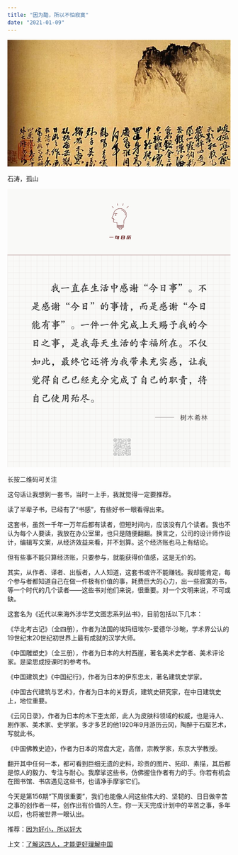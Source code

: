 ```yaml
---
title: "因为酷，所以不怕寂寞"
date: "2021-01-09"
---
```


![连岳文章](images/连岳文章picture-7.jpg)

石涛，孤山

  

![连岳文章](images/连岳文章picture-8.jpg)

长按二维码可关注

这句话让我想到一套书，当时一上手，我就觉得一定要推荐。

  

读了半辈子书，已经有了“书感”，有些好书一眼看得出来。

  

这套书，虽然一千年一万年后都有读者，但短时间内，应该没有几个读者。我也不认为每个人要读，我放在办公室里，也只是随便翻翻。换言之，公司的设计师作设计，编辑写文案，从经济效益来看，并不划算。这个经济账也马上有结论。

  

但有些事不能只算经济账，只要参与，就能获得价值感，这是无价的。

  

其实，从作者、译者、出版者，人人知道，这套书或许不能赚钱。我却能肯定，每个参与者都知道自己在做一件极有价值的事，耗费巨大的心力，出一些寂寞的书，等一个时代的几个读者——这些书对他们来说，很重要。对一个文明来说，不可或缺。

  

这套名为《近代以来海外涉华艺文图志系列丛书》，目前包括以下几本：

  

《华北考古记》（全四册），作者为法国的埃玛纽埃尔-爱德华·沙畹，学术界公认的19世纪末20世纪初世界上最有成就的汉学大师。

  

《中国雕塑史》（全三册），作者为日本的大村西崖，著名美术史学者、美术评论家。是梁思成授课时的参考书。

  

《中国建筑史》《中国纪行》，作者为日本的伊东忠太，著名建筑史学家。

  

《中国古代建筑与艺术》，作者为日本的关野贞，建筑史研究家，在中日建筑史上，地位重要。

  

《云冈日录》，作者为日本的木下杢太郎，此人为皮肤科领域的权威，也是诗人、剧作家、美术家、史学家。多才多艺的他1920年9月游历云冈，陶醉于石窟艺术，写就此书。

  

《中国佛教史迹》，作者为日本的常盘大定，高僧，宗教学家，东京大学教授。

  

翻开其中任何一本，都可看到巨细无遗的史料，珍贵的图片、拓印、素描，其后都是惊人的毅力、专注与耐心。我摩挲这些书，仿佛握住作者有力的手。你若有机会在图书馆、书店遇见这些书，也请净手摩挲它们。

  

今天是第156期“下周很重要”，我们也能像人间这些伟大的、坚韧的、日日做辛苦之事的创作者一样，创作出有价值的人生。你一天天完成计划中的辛苦之事，多年以后，也将被世界一眼认出。

  

推荐：[因为好小，所以好大](http://mp.weixin.qq.com/s?__biz=MjM5NDU0Mjk2MQ==&mid=2651670165&idx=1&sn=0fbcdd9e458705ca3d8272084d22d6cf&chksm=bd7fc28b8a084b9dee011f04e48214b364bbc0fb1b9fb3bfc7fc18a9940fd107d42cae5b2940&scene=21#wechat_redirect)  

上文：[了解这四人，才能更好理解中国](http://mp.weixin.qq.com/s?__biz=MjM5NDU0Mjk2MQ==&mid=2651672428&idx=1&sn=747dcab92ff5c8d284c554e60cccdbe1&chksm=bd7fcb728a084264401c2c537b65aca532683e41b90a0e9a0e6d8805f22f16c22d0bf2c60dd5&scene=21#wechat_redirect)
